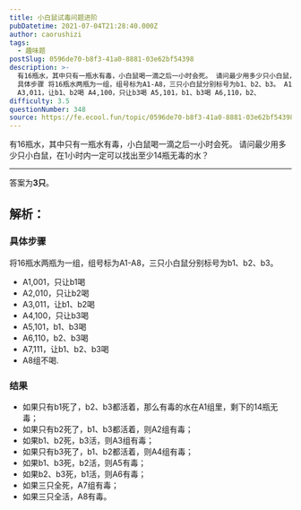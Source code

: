 ```yaml
---
title: 小白鼠试毒问题进阶
pubDatetime: 2021-07-04T21:28:40.000Z
author: caorushizi
tags:
  - 趣味题
postSlug: 0596de70-b8f3-41a0-8881-03e62bf54398
description: >-
  有16瓶水，其中只有一瓶水有毒，小白鼠喝一滴之后一小时会死。 请问最少用多少只小白鼠，在1小时内一定可以找出至少14瓶无毒的水？ 答案为3只。 解析：
  具体步骤 将16瓶水两瓶为一组，组号标为A1-A8，三只小白鼠分别标号为b1、b2、b3。 A1,001，只让b1喝 A2,010，只让b2喝
  A3,011，让b1、b2喝 A4,100，只让b3喝 A5,101，b1、b3喝 A6,110，b2、
difficulty: 3.5
questionNumber: 348
source: https://fe.ecool.fun/topic/0596de70-b8f3-41a0-8881-03e62bf54398
---
```


有16瓶水，其中只有一瓶水有毒，小白鼠喝一滴之后一小时会死。
请问最少用多少只小白鼠，在1小时内一定可以找出至少14瓶无毒的水？


---


答案为**3只**。

## 解析：

### 具体步骤

将16瓶水两瓶为一组，组号标为A1-A8，三只小白鼠分别标号为b1、b2、b3。

* A1,001，只让b1喝
* A2,010，只让b2喝
* A3,011，让b1、b2喝
* A4,100，只让b3喝
* A5,101，b1、b3喝
* A6,110，b2、b3喝
* A7,111，让b1、b2、b3喝
* A8组不喝.

### 结果

* 如果只有b1死了，b2、b3都活着，那么有毒的水在A1组里，剩下的14瓶无毒；
* 如果只有b2死了，b1、b3都活着，则A2组有毒；
* 如果b1、b2死，b3活，则A3组有毒；
* 如果只有b3死了，b1、b2都活着，则A4组有毒；
* 如果b1、b3死，b2活，则A5有毒；
* 如果b2、b3死，b1活，则A6有毒；
* 如果三只全死，A7组有毒；
* 如果三只全活，A8有毒。
